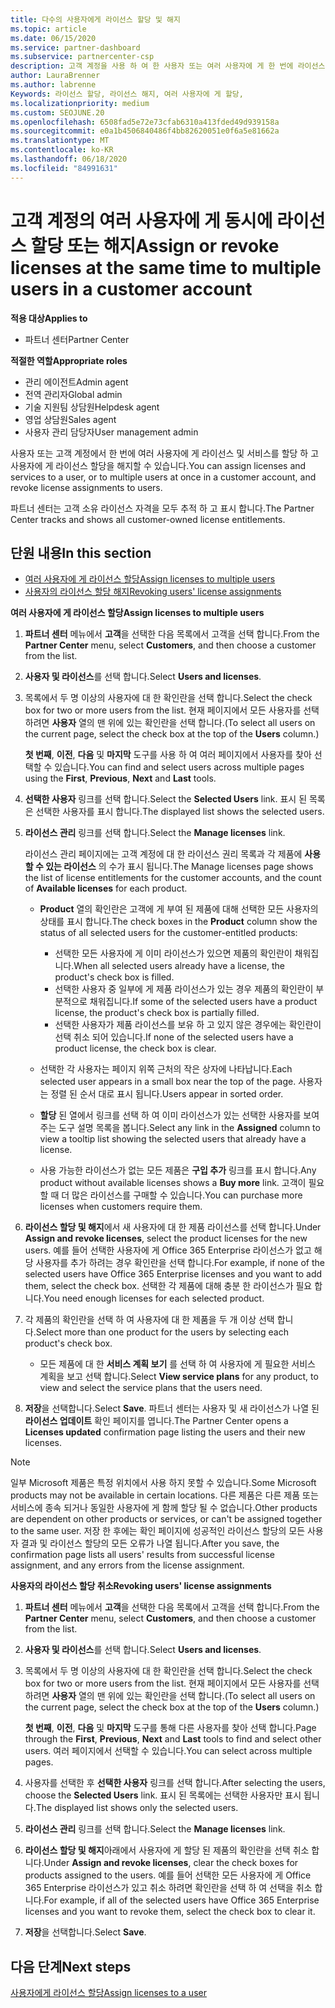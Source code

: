 ```yaml
---
title: 다수의 사용자에게 라이선스 할당 및 해지
ms.topic: article
ms.date: 06/15/2020
ms.service: partner-dashboard
ms.subservice: partnercenter-csp
description: 고객 계정을 사용 하 여 한 사용자 또는 여러 사용자에 게 한 번에 라이선스 및 서비스를 할당 하거나 해지 하는 방법에 대해 알아봅니다.
author: LauraBrenner
ms.author: labrenne
Keywords: 라이선스 할당, 라이선스 해지, 여러 사용자에 게 할당,
ms.localizationpriority: medium
ms.custom: SEOJUNE.20
ms.openlocfilehash: 6508fad5e72e73cfab6310a413fded49d939158a
ms.sourcegitcommit: e0a1b4506840486f4bb82620051e0f6a5e81662a
ms.translationtype: MT
ms.contentlocale: ko-KR
ms.lasthandoff: 06/18/2020
ms.locfileid: "84991631"
---
```

# <a name="assign-or-revoke-licenses-at-the-same-time-to-multiple-users-in-a-customer-account"></a><span data-ttu-id="35b80-104">고객 계정의 여러 사용자에 게 동시에 라이선스 할당 또는 해지</span><span class="sxs-lookup"><span data-stu-id="35b80-104">Assign or revoke licenses at the same time to multiple users in a customer account</span></span>

<span data-ttu-id="35b80-105">**적용 대상**</span><span class="sxs-lookup"><span data-stu-id="35b80-105">**Applies to**</span></span>

- <span data-ttu-id="35b80-106">파트너 센터</span><span class="sxs-lookup"><span data-stu-id="35b80-106">Partner Center</span></span>

<span data-ttu-id="35b80-107">**적절한 역할**</span><span class="sxs-lookup"><span data-stu-id="35b80-107">**Appropriate roles**</span></span>

- <span data-ttu-id="35b80-108">관리 에이전트</span><span class="sxs-lookup"><span data-stu-id="35b80-108">Admin agent</span></span>
- <span data-ttu-id="35b80-109">전역 관리자</span><span class="sxs-lookup"><span data-stu-id="35b80-109">Global admin</span></span>
- <span data-ttu-id="35b80-110">기술 지원팀 상담원</span><span class="sxs-lookup"><span data-stu-id="35b80-110">Helpdesk agent</span></span>
- <span data-ttu-id="35b80-111">영업 상담원</span><span class="sxs-lookup"><span data-stu-id="35b80-111">Sales agent</span></span>
- <span data-ttu-id="35b80-112">사용자 관리 담당자</span><span class="sxs-lookup"><span data-stu-id="35b80-112">User management admin</span></span>

<span data-ttu-id="35b80-113">사용자 또는 고객 계정에서 한 번에 여러 사용자에 게 라이선스 및 서비스를 할당 하 고 사용자에 게 라이선스 할당을 해지할 수 있습니다.</span><span class="sxs-lookup"><span data-stu-id="35b80-113">You can assign licenses and services to a user, or to multiple users at once in a customer account, and revoke license assignments to users.</span></span>

<span data-ttu-id="35b80-114">파트너 센터는 고객 소유 라이선스 자격을 모두 추적 하 고 표시 합니다.</span><span class="sxs-lookup"><span data-stu-id="35b80-114">The Partner Center tracks and shows all customer-owned license entitlements.</span></span>

## <a name="in-this-section"></a><span data-ttu-id="35b80-115">단원 내용</span><span class="sxs-lookup"><span data-stu-id="35b80-115">In this section</span></span>


- [<span data-ttu-id="35b80-116">여러 사용자에 게 라이선스 할당</span><span class="sxs-lookup"><span data-stu-id="35b80-116">Assign licenses to multiple users</span></span>](#assign-licenses-to-groups)
- [<span data-ttu-id="35b80-117">사용자의 라이선스 할당 해지</span><span class="sxs-lookup"><span data-stu-id="35b80-117">Revoking users' license assignments</span></span>](#revoking-licenses)

<a href="" id="assign-licenses-to-groups"></a>
<span data-ttu-id="35b80-118">**여러 사용자에 게 라이선스 할당**</span><span class="sxs-lookup"><span data-stu-id="35b80-118">**Assign licenses to multiple users**</span></span>

1. <span data-ttu-id="35b80-119">**파트너 센터** 메뉴에서 **고객**을 선택한 다음 목록에서 고객을 선택 합니다.</span><span class="sxs-lookup"><span data-stu-id="35b80-119">From the **Partner Center** menu, select **Customers**, and then choose a customer from the list.</span></span>

2. <span data-ttu-id="35b80-120">**사용자 및 라이선스**를 선택 합니다.</span><span class="sxs-lookup"><span data-stu-id="35b80-120">Select **Users and licenses**.</span></span>

3. <span data-ttu-id="35b80-121">목록에서 두 명 이상의 사용자에 대 한 확인란을 선택 합니다.</span><span class="sxs-lookup"><span data-stu-id="35b80-121">Select the check box for two or more users from the list.</span></span> <span data-ttu-id="35b80-122">현재 페이지에서 모든 사용자를 선택 하려면 **사용자** 열의 맨 위에 있는 확인란을 선택 합니다.</span><span class="sxs-lookup"><span data-stu-id="35b80-122">(To select all users on the current page, select the check box at the top of the **Users** column.)</span></span>

    <span data-ttu-id="35b80-123">**첫 번째**, **이전**, **다음** 및 **마지막** 도구를 사용 하 여 여러 페이지에서 사용자를 찾아 선택할 수 있습니다.</span><span class="sxs-lookup"><span data-stu-id="35b80-123">You can find and select users across multiple pages using the **First**, **Previous**, **Next** and **Last** tools.</span></span>

4. <span data-ttu-id="35b80-124">**선택한 사용자** 링크를 선택 합니다.</span><span class="sxs-lookup"><span data-stu-id="35b80-124">Select the **Selected Users** link.</span></span> <span data-ttu-id="35b80-125">표시 된 목록은 선택한 사용자를 표시 합니다.</span><span class="sxs-lookup"><span data-stu-id="35b80-125">The displayed list shows the selected users.</span></span>

5. <span data-ttu-id="35b80-126">**라이선스 관리** 링크를 선택 합니다.</span><span class="sxs-lookup"><span data-stu-id="35b80-126">Select the **Manage licenses** link.</span></span>

    <span data-ttu-id="35b80-127">라이선스 관리 페이지에는 고객 계정에 대 한 라이선스 권리 목록과 각 제품에 **사용할 수 있는 라이선스** 의 수가 표시 됩니다.</span><span class="sxs-lookup"><span data-stu-id="35b80-127">The Manage licenses page shows the list of license entitlements for the customer accounts, and the count of **Available licenses** for each product.</span></span>

    -   <span data-ttu-id="35b80-128">**Product** 열의 확인란은 고객에 게 부여 된 제품에 대해 선택한 모든 사용자의 상태를 표시 합니다.</span><span class="sxs-lookup"><span data-stu-id="35b80-128">The check boxes in the **Product** column show the status of all selected users for the customer-entitled products:</span></span>

        -   <span data-ttu-id="35b80-129">선택한 모든 사용자에 게 이미 라이선스가 있으면 제품의 확인란이 채워집니다.</span><span class="sxs-lookup"><span data-stu-id="35b80-129">When all selected users already have a license, the product's check box is filled.</span></span>
        -   <span data-ttu-id="35b80-130">선택한 사용자 중 일부에 게 제품 라이선스가 있는 경우 제품의 확인란이 부분적으로 채워집니다.</span><span class="sxs-lookup"><span data-stu-id="35b80-130">If some of the selected users have a product license, the product's check box is partially filled.</span></span>
        -   <span data-ttu-id="35b80-131">선택한 사용자가 제품 라이선스를 보유 하 고 있지 않은 경우에는 확인란이 선택 취소 되어 있습니다.</span><span class="sxs-lookup"><span data-stu-id="35b80-131">If none of the selected users have a product license, the check box is clear.</span></span>
    -   <span data-ttu-id="35b80-132">선택한 각 사용자는 페이지 위쪽 근처의 작은 상자에 나타납니다.</span><span class="sxs-lookup"><span data-stu-id="35b80-132">Each selected user appears in a small box near the top of the page.</span></span> <span data-ttu-id="35b80-133">사용자는 정렬 된 순서 대로 표시 됩니다.</span><span class="sxs-lookup"><span data-stu-id="35b80-133">Users appear in sorted order.</span></span>

    -   <span data-ttu-id="35b80-134">**할당** 된 열에서 링크를 선택 하 여 이미 라이선스가 있는 선택한 사용자를 보여 주는 도구 설명 목록을 봅니다.</span><span class="sxs-lookup"><span data-stu-id="35b80-134">Select any link in the **Assigned** column to view a tooltip list showing the selected users that already have a license.</span></span>

    -   <span data-ttu-id="35b80-135">사용 가능한 라이선스가 없는 모든 제품은 **구입 추가** 링크를 표시 합니다.</span><span class="sxs-lookup"><span data-stu-id="35b80-135">Any product without available licenses shows a **Buy more** link.</span></span> <span data-ttu-id="35b80-136">고객이 필요할 때 더 많은 라이선스를 구매할 수 있습니다.</span><span class="sxs-lookup"><span data-stu-id="35b80-136">You can purchase more licenses when customers require them.</span></span>

6.  <span data-ttu-id="35b80-137">**라이선스 할당 및 해지**에서 새 사용자에 대 한 제품 라이선스를 선택 합니다.</span><span class="sxs-lookup"><span data-stu-id="35b80-137">Under **Assign and revoke licenses**, select the product licenses for the new users.</span></span> <span data-ttu-id="35b80-138">예를 들어 선택한 사용자에 게 Office 365 Enterprise 라이선스가 없고 해당 사용자를 추가 하려는 경우 확인란을 선택 합니다.</span><span class="sxs-lookup"><span data-stu-id="35b80-138">For example, if none of the selected users have Office 365 Enterprise licenses and you want to add them, select the check box.</span></span> <span data-ttu-id="35b80-139">선택한 각 제품에 대해 충분 한 라이선스가 필요 합니다.</span><span class="sxs-lookup"><span data-stu-id="35b80-139">You need enough licenses for each selected product.</span></span>

7. <span data-ttu-id="35b80-140">각 제품의 확인란을 선택 하 여 사용자에 대 한 제품을 두 개 이상 선택 합니다.</span><span class="sxs-lookup"><span data-stu-id="35b80-140">Select more than one product for the users by selecting each product's check box.</span></span>
    -   <span data-ttu-id="35b80-141">모든 제품에 대 한 **서비스 계획 보기** 를 선택 하 여 사용자에 게 필요한 서비스 계획을 보고 선택 합니다.</span><span class="sxs-lookup"><span data-stu-id="35b80-141">Select **View service plans** for any product, to view and select the service plans that the users need.</span></span>

8. <span data-ttu-id="35b80-142">**저장**을 선택합니다.</span><span class="sxs-lookup"><span data-stu-id="35b80-142">Select **Save**.</span></span> <span data-ttu-id="35b80-143">파트너 센터는 사용자 및 새 라이선스가 나열 된 **라이선스 업데이트** 확인 페이지를 엽니다.</span><span class="sxs-lookup"><span data-stu-id="35b80-143">The Partner Center opens a **Licenses updated** confirmation page listing the users and their new licenses.</span></span>

>[!NOTE]
><span data-ttu-id="35b80-144">일부 Microsoft 제품은 특정 위치에서 사용 하지 못할 수 있습니다.</span><span class="sxs-lookup"><span data-stu-id="35b80-144">Some Microsoft products may not be available in certain locations.</span></span> <span data-ttu-id="35b80-145">다른 제품은 다른 제품 또는 서비스에 종속 되거나 동일한 사용자에 게 함께 할당 될 수 없습니다.</span><span class="sxs-lookup"><span data-stu-id="35b80-145">Other products are dependent on other products or services, or can't be assigned together to the same user.</span></span> <span data-ttu-id="35b80-146">저장 한 후에는 확인 페이지에 성공적인 라이선스 할당의 모든 사용자 결과 및 라이선스 할당의 모든 오류가 나열 됩니다.</span><span class="sxs-lookup"><span data-stu-id="35b80-146">After you save, the confirmation page lists all users' results from successful license assignment, and any errors from the license assignment.</span></span>


<a href="" id="revoking-licenses"></a>
<span data-ttu-id="35b80-147">**사용자의 라이선스 할당 취소**</span><span class="sxs-lookup"><span data-stu-id="35b80-147">**Revoking users' license assignments**</span></span>

1. <span data-ttu-id="35b80-148">**파트너 센터** 메뉴에서 **고객**을 선택한 다음 목록에서 고객을 선택 합니다.</span><span class="sxs-lookup"><span data-stu-id="35b80-148">From the **Partner Center** menu, select **Customers**, and then choose a customer from the list.</span></span>

2. <span data-ttu-id="35b80-149">**사용자 및 라이선스**를 선택 합니다.</span><span class="sxs-lookup"><span data-stu-id="35b80-149">Select **Users and licenses**.</span></span>

3. <span data-ttu-id="35b80-150">목록에서 두 명 이상의 사용자에 대 한 확인란을 선택 합니다.</span><span class="sxs-lookup"><span data-stu-id="35b80-150">Select the check box for two or more users from the list.</span></span> <span data-ttu-id="35b80-151">현재 페이지에서 모든 사용자를 선택 하려면 **사용자** 열의 맨 위에 있는 확인란을 선택 합니다.</span><span class="sxs-lookup"><span data-stu-id="35b80-151">(To select all users on the current page, select the check box at the top of the **Users** column.)</span></span>

    <span data-ttu-id="35b80-152">**첫 번째**, **이전**, **다음** 및 **마지막** 도구를 통해 다른 사용자를 찾아 선택 합니다.</span><span class="sxs-lookup"><span data-stu-id="35b80-152">Page through the **First**, **Previous**, **Next** and **Last** tools to find and select other users.</span></span> <span data-ttu-id="35b80-153">여러 페이지에서 선택할 수 있습니다.</span><span class="sxs-lookup"><span data-stu-id="35b80-153">You can select across multiple pages.</span></span>

4. <span data-ttu-id="35b80-154">사용자를 선택한 후 **선택한 사용자** 링크를 선택 합니다.</span><span class="sxs-lookup"><span data-stu-id="35b80-154">After selecting the users, choose the **Selected Users** link.</span></span> <span data-ttu-id="35b80-155">표시 된 목록에는 선택한 사용자만 표시 됩니다.</span><span class="sxs-lookup"><span data-stu-id="35b80-155">The displayed list shows only the selected users.</span></span>

5. <span data-ttu-id="35b80-156">**라이선스 관리** 링크를 선택 합니다.</span><span class="sxs-lookup"><span data-stu-id="35b80-156">Select the **Manage licenses** link.</span></span>

6. <span data-ttu-id="35b80-157">**라이선스 할당 및 해지**아래에서 사용자에 게 할당 된 제품의 확인란을 선택 취소 합니다.</span><span class="sxs-lookup"><span data-stu-id="35b80-157">Under **Assign and revoke licenses**, clear the check boxes for products assigned to the users.</span></span> <span data-ttu-id="35b80-158">예를 들어 선택한 모든 사용자에 게 Office 365 Enterprise 라이선스가 있고 취소 하려면 확인란을 선택 하 여 선택을 취소 합니다.</span><span class="sxs-lookup"><span data-stu-id="35b80-158">For example, if all of the selected users have Office 365 Enterprise licenses and you want to revoke them, select the check box to clear it.</span></span>

7. <span data-ttu-id="35b80-159">**저장**을 선택합니다.</span><span class="sxs-lookup"><span data-stu-id="35b80-159">Select **Save**.</span></span>

## <a name="next-steps"></a><span data-ttu-id="35b80-160">다음 단계</span><span class="sxs-lookup"><span data-stu-id="35b80-160">Next steps</span></span>

[<span data-ttu-id="35b80-161">사용자에게 라이선스 할당</span><span class="sxs-lookup"><span data-stu-id="35b80-161">Assign licenses to a user</span></span>](assign-licenses-to-users.md)